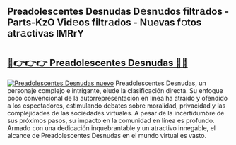 ## Preadolescentes Desnudas D𝚎sn𝚞dos filtr𝚊dos - Parts-KzO Vid𝚎os filtr𝚊dos - N𝚞evas f𝚘tos atr𝚊ctivas lMRrY

# <h2><a href="http://mb79wb.tromn.icu/?c=Preadolescentes+Desnudas">🔗👉👉👉 Preadolescentes Desnudas 🔗🔗</a></h2>

[![Preadolescentes Desnudas nuevo](https://i.imgur.com/pEAQMta.gif)](http://mb79wb.tromn.icu/?c=Preadolescentes+Desnudas)
Preadolescentes Desnudas, un personaje complejo e intrigante, elude la clasificación directa. Su enfoque poco convencional de la autorrepresentación en línea ha atraído y ofendido a los espectadores, estimulando debates sobre moralidad, privacidad y las complejidades de las sociedades virtuales. A pesar de la incertidumbre de sus próximos pasos, su impacto en la comunidad en línea es profundo. Armado con una dedicación inquebrantable y un atractivo innegable, el alcance de Preadolescentes Desnudas en el mundo virtual es vasto.

